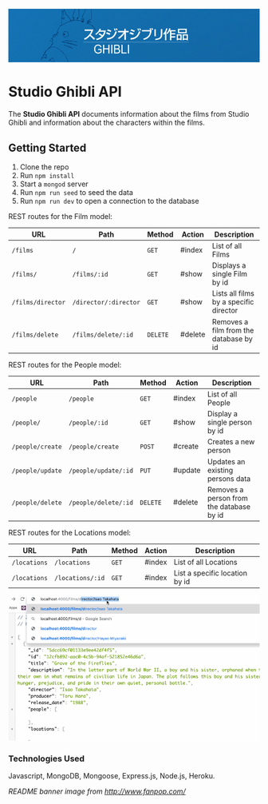 ![Studio Ghibli Banner](./assets/ghiblibanner.png)  
# Studio Ghibli API  
The __Studio Ghibli API__ documents information about the films from Studio Ghibli and information about the characters within the films.  

## Getting Started  

1. Clone the repo
2. Run `npm install`
3. Start a `mongod` server 
4. Run `npm run seed` to seed the data
5. Run `npm run dev` to open a connection to the database

REST routes for the Film model:

| URL                  | Path                    | Method   | Action  | Description                                 |
| -------------------- | ----------------------- | -------- | ------- | ------------------------------------------- |
| `/films`             | `/`                     | `GET`    | #index  | List of all Films                           |
| `/films/`            | `/films/:id`            | `GET`    | #show   | Displays a single Film by id                |
| `/films/director`    | `/director/:director`   | `GET`    | #show   | Lists all films by a specific director      | 
| `/films/delete`      | `/films/delete/:id`     | `DELETE` | #delete | Removes a film from the database by id      |
  

REST routes for the People model:

| URL                  | Path                    | Method   | Action  | Description                                 |
| -------------------- | ----------------------- | -------- | ------- | ------------------------------------------- |
| `/people`            | `/people`               | `GET`    | #index  | List of all People                          |
| `/people/`           | `/people/:id`           | `GET`    | #show   | Display a single person by id               |
| `/people/create`     | `/people/create`        | `POST`   | #create | Creates a new person                        |
| `/people/update`     | `/people/update/:id`    | `PUT`    | #update | Updates an existing persons data            |
| `/people/delete`     | `/people/delete/:id`    | `DELETE` | #delete | Removes a person from the database by id    |  

REST routes for the Locations model:

| URL                  | Path                    | Method   | Action  | Description                                 |
| -------------------- | ----------------------- | -------- | ------- | ------------------------------------------- |
| `/locations`         | `/locations`            | `GET`    | #index  | List of all Locations                       |
| `/locations`         | `/locations/:id`        | `GET`    | #index  | List a specific location by id              |  

![Director Search](./assets/apigifdirector.gif)  


### Technologies Used  
Javascript, MongoDB, Mongoose, Express.js, Node.js, Heroku.  


_README banner image from http://www.fanpop.com/_